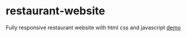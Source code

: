 # restaurant-website
Fully responsive restaurant website with html css and javascript [demo](https://restaurant-website-blush.vercel.app/)
